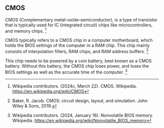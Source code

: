 ## CMOS

CMOS (Complementary metal–oxide–semiconductor), is a type of transistor that is typically used for IC (integrated circuit) chips like microcontrollers, and memory chips. [^WikiCMOS]

CMOS typically refers to a CMOS chip in a computer motherboard, which holds the BIOS settings of the computer in a RAM chip. This chip mainly consists of interpolation filters, RAM chips, and RAM address buffers. [^layoutCMOS]

This chip needs to be powered by a coin battery, best known as a CMOS battery. Without this battery, the CMOS chip loses power, and loses the BIOS settings as well as the accurate time of the computer. [^WikiCMOSChip]




[^WikiCMOS]: Wikipedia contributors. (2024c, March 22). CMOS. Wikipedia. https://en.wikipedia.org/wiki/CMOS


[^layoutCMOS]: Baker, R. Jacob. CMOS: circuit design, layout, and simulation. John Wiley & Sons, 2019.

[^WikiCMOSChip]: Wikipedia contributors. (2024, January 16). Nonvolatile BIOS memory. Wikipedia. https://en.wikipedia.org/wiki/Nonvolatile_BIOS_memory
